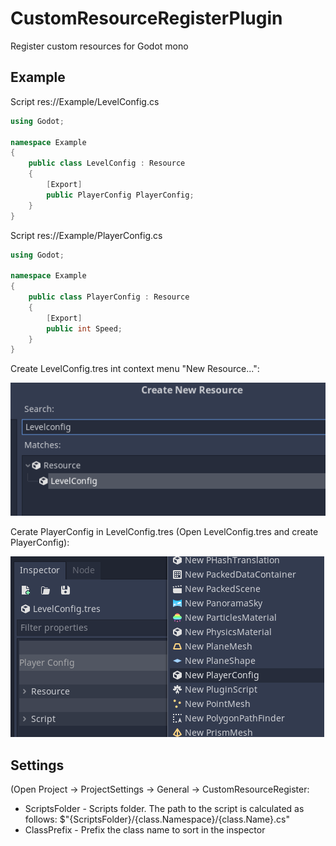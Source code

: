 # CustomResourceRegisterPlugin

Register custom resources for Godot mono

## Example

Script res://Example/LevelConfig.cs
```C#
using Godot;

namespace Example
{
	public class LevelConfig : Resource
	{
		[Export]
		public PlayerConfig PlayerConfig;
	}
}
```

Script res://Example/PlayerConfig.cs
```C#
using Godot;

namespace Example
{
	public class PlayerConfig : Resource
	{
		[Export]
		public int Speed;
	}
}
```

Create LevelConfig.tres int context menu "New Resource...":

![img_1CreateLevelConfig.png](CreateLevelConfig.png)

Cerate PlayerConfig in LevelConfig.tres (Open LevelConfig.tres and create PlayerConfig):

![CreatePlayerConfig.png](CreatePlayerConfig.png)

## Settings

(Open Project -> ProjectSettings -> General -> CustomResourceRegister:
* ScriptsFolder - Scripts folder. The path to the script is calculated as follows: $"{ScriptsFolder}/{class.Namespace}/{class.Name}.cs"
* ClassPrefix - Prefix the class name to sort in the inspector